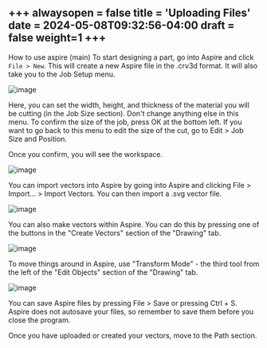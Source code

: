 +++
alwaysopen = false
title = 'Uploading Files'
date = 2024-05-08T09:32:56-04:00
draft = false
weight=1
+++
---

How to use aspire (main)
To start designing a part, go into Aspire and click `File > New`. This will create a new Aspire file in the .crv3d format. It will also take you to the Job Setup menu. 

![image](/images/237.png) 

Here, you can set the width, height, and thickness of the material you will be cutting (in the Job Size section). Don't change anything else in this menu. To confirm the size of the job, press OK at the bottom left. If you want to go back to this menu to edit the size of the cut, go to Edit > Job Size and Position.

Once you confirm, you will see the workspace.

![image](/images/238.png)

You can import vectors into Aspire by going into Aspire and clicking File > Import... > Import Vectors. You can then import a .svg vector file.

![image](/images/239.png)

You can also make vectors within Aspire. You can do this by pressing one of the buttons in the "Create Vectors" section of the "Drawing" tab.

![image](/images/240.png)

To move things around in Aspire, use "Transform Mode" - the third tool from the left of the "Edit Objects" section of the "Drawing" tab.

![image](/images/241.png)

You can save Aspire files by pressing File > Save or pressing Ctrl + S. Aspire does not autosave your files, so remember to save them before you close the program.

Once you have uploaded or created your vectors, move to the Path section.
